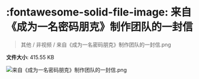 # :fontawesome-solid-file-image: 来自《成为一名密码朋克》制作团队的一封信

> 其他 / 非视频 / 来自《成为一名密码朋克》制作团队的一封信.png

**文件大小**: 415.55 KB

<img src="https://file.hsyhx.top/其他/非视频/来自《成为一名密码朋克》制作团队的一封信.png"  alt="来自《成为一名密码朋克》制作团队的一封信.png" />